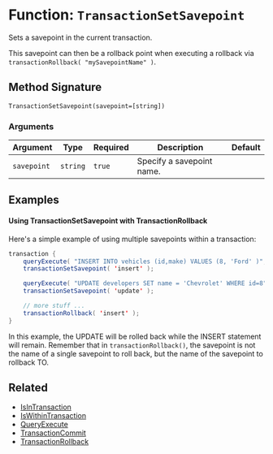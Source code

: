 [comment]: # (Note: This documentation is generated dynamically in the build process.  To modify the contents, change the javadoc on the _invoke method of the BIF class)

# Function: `TransactionSetSavepoint`

Sets a savepoint in the current transaction.

This savepoint can then be a rollback point when executing a rollback via `transactionRollback(
 "mySavepointName" )`.

## Method Signature

```
TransactionSetSavepoint(savepoint=[string])
```

### Arguments


| Argument | Type | Required | Description | Default |
|----------|------|----------|-------------|---------|
| `savepoint` | `string` | `true` | Specify a savepoint name. |  |

## Examples

#### Using TransactionSetSavepoint with TransactionRollback

Here's a simple example of using multiple savepoints within a transaction:

```java
transaction {
    queryExecute( "INSERT INTO vehicles (id,make) VALUES (8, 'Ford' )", {}, { datasource : "carDB" } );
    transactionSetSavepoint( 'insert' );

    queryExecute( "UPDATE developers SET name = 'Chevrolet' WHERE id=8", {}, { datasource : "carDB" } );
    transactionSetSavepoint( 'update' );

    // more stuff ...
    transactionRollback( 'insert' );
}
```

In this example, the UPDATE will be rolled back while the INSERT statement will remain. Remember that in `transactionRollback()`, the savepoint is not the name of a single savepoint to roll back, but the name of the savepoint to rollback TO.


## Related

  * [IsInTransaction](./IsInTransaction.md)
  * [IsWithinTransaction](./IsWithinTransaction.md)
  * [QueryExecute](./QueryExecute.md)
  * [TransactionCommit](./TransactionCommit.md)
  * [TransactionRollback](./TransactionRollback.md)
